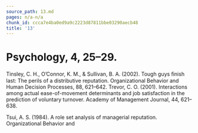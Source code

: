 ```yaml
---
source_path: 13.md
pages: n/a-n/a
chunk_id: ccca7e4ba0ed9a9c2223d87811bbe03290aecb48
title: '13'
---
```

# Psychology, 4, 25–29.

Tinsley, C. H., O’Connor, K. M., & Sullivan, B. A. (2002). Tough guys ﬁnish last: The perils of a distributive reputation. Organizational Behavior and Human Decision Processes, 88, 621–642. Trevor, C. O. (2001). Interactions among actual ease-of-movement determinants and job satisfaction in the prediction of voluntary turnover. Academy of Management Journal, 44, 621–638.

Tsui, A. S. (1984). A role set analysis of managerial reputation. Organizational Behavior and
